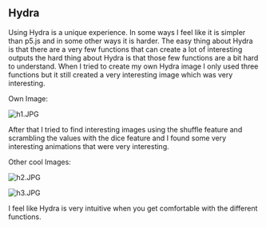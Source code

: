 ## Hydra

Using Hydra is a unique experience. In some ways I feel like it is simpler than p5.js and in some other ways it is harder. The easy thing about Hydra is that there are a very few functions that can create a lot of interesting outputs the hard thing about Hydra is that those few functions are a bit hard to understand. When I tried to create my own Hydra image I only used three functions but it still created a very interesting image which was very interesting.

Own Image: 

![h1.JPG]({{site.baseurl}}/h1.JPG)

After that I tried to find interesting images using the shuffle feature and scrambling the values with the dice feature and I found some very interesting animations that were very interesting.

Other cool Images:

![h2.JPG]({{site.baseurl}}/h2.JPG)

![h3.JPG]({{site.baseurl}}/h3.JPG)

I feel like Hydra is very intuitive when you get comfortable with the different functions. 
